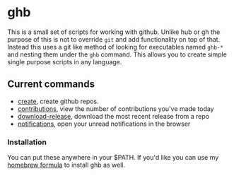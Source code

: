 # ghb

This is a small set of scripts for working with github. Unlike hub or
gh the purpose of this is not to override `git` and add functionality
on top of that. Instead this uses a git like method of looking for
executables named `ghb-*` and nesting them under the `ghb` command. This
allows you to create simple single purpose scripts in any language.

## Current commands

- [create](https://github.com/Keithbsmiley/ghb/blob/master/ghb-create),
create github repos.
- [contributions](https://github.com/Keithbsmiley/ghb/blob/master/ghb-contributions),
view the number of contributions you've made today
- [download-release](https://github.com/Keithbsmiley/ghb/blob/master/ghb-download-release),
download the most recent release from a repo
- [notifications](https://github.com/Keithbsmiley/ghb/blob/master/ghb-notifications),
open your unread notifications in the browser


### Installation

You can put these anywhere in your $PATH. If you'd like you can use my
[homebrew
formula](https://github.com/Keithbsmiley/homebrew-formulae/blob/master/Formula/ghb.rb)
to install ghb as well.
